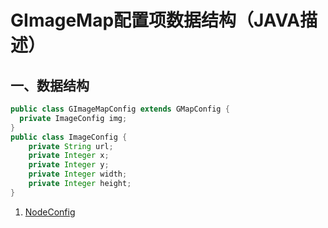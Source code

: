 # GImageMap配置项数据结构（JAVA描述）
## 一、数据结构
```java
public class GImageMapConfig extends GMapConfig {
  private ImageConfig img;
}
public class ImageConfig {
    private String url;
    private Integer x;
    private Integer y;
    private Integer width;
    private Integer height;
}
```
1. [NodeConfig](../../core/Node.MD)